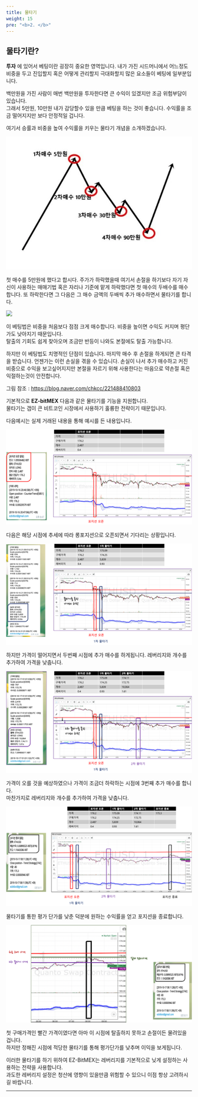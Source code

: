 ```yaml
---
title: 물타기
weight: 15
pre: "<b>2. </b>"
---
```


## 물타기란?

**투자** 에 있어서 베팅이란 굉장히 중요한 영역입니다. 내가 가진 시드머니에서 어느정도 비중을 두고 진입할지 혹은 어떻게 관리할지 극대화할지 많은 요소들이 베팅에 일부분입니다. 

백만원을 가진 사람이 매번 백만원을 투자한다면 큰 수익이 있겠지만 조금 위험부담이 있습니다. </br>
그래서 5만원, 10만원 내가 감당할수 있을 만큼 베팅을 하는 것이 좋습니다. 수익률을 조금 떨어지지만 보다 안정적일 겁니다.

여기서 승률과 비중을 높여 수익률을 키우는 물타기 개념을 소개하겠습니다.

![](/picture/watersal.png?width=800&height=450)

첫 매수를 5만원에 했다고 합시다. 주가가 하락했을때 여기서 손절을 하기보다 자기 자신이 사용하는 매매기법 혹은 자리나 기준에 맡게 하락했다면 첫 매수의 두배수를 매수합니다. 또 하락한다면 그 다음은 그 매수 금액의 두배씩 추가 매수하면서 물타기를 합니다.

![](/picture/watersal1.png?width=800&height=450)

이 베팅법은 비중을 처음보다 점점 크게 매수합니다. 비중을 높이면 수익도 커지며 평단가도 낮아지기 때문입니다. </br>
탈출의 기회도 쉽게 찾아오며 조금만 반등이 나와도 본절에도 탈출 가능합니다.

하지만 이 베팅법도 치명적인 단점이 있습니다. 마지막 매수 후 손절을 하게되면 큰 타격을 받습니다. 언젠가는 이런 손실을 겪을 수 있습니다. 손실이 나서 추가 매수하고 커진 비중으로 수익을 보고싶어지지만 본절을 자르기 위해 사용한다는 마음으로 약손절 혹은 익절하는것이 안전합니다.

그림 참조 : https://blog.naver.com/chkcc/221488410803

기본적으로 **EZ-bitMEX** 다음과 같은 물타기를 기능을 지원합니다. </br>
물타기는 갭이 큰 비트코인 시장에서 사용하기 훌륭한 전략이기 때문입니다.

다음예시는 실제 거래된 내용을 통해 예시를 든 내용입니다.

![](/picture/water1.png?width=800&height=450)

다음은 해당 시점에 추세에 따라 롱포지션으로 오픈되면서 기다리는 상황입니다. 

![](/picture/water2.png?width=800&height=450)

하지만 가격이 떨어지면서 두번째 시점에 추가 매수를 하게됩니다. 레버리지와 개수를 추가하여 가격을 낮춥니다.

![](/picture/water3.png?width=800&height=450)

가격이 오를 것을 예상하였으나 가격이 조금더 하락하는 시점에 3번째 추가 매수를 합니다. </br>마찬가지로 레버리지와 개수를 추가하여 가격을 낮춥니다.

![](/picture/water4.png?width=800&height=450)

물타기를 통한 평가 단가를 낮춘 덕분에 원하는 수익률을 얻고 포지션을 종료합니다.

![](/picture/water5.png?width=800&height=450)

첫 구매가격인 빨간 가격이였다면 아마 이 시점에 탈출하지 못하고 손절이든 물려있을 겁니다. </br>
하지만 정해진 시점에 적당한 물타기를 통해 평가단가를 낮추며 이익을 보게됩니다.

이러한 물타기를 하기 위하여 EZ-BitMEX는 레버리지를 기본적으로 닞게 설정하는 사용하는 전략을 사용합니다.
 </br> 과도한 레버리지 설정은 청산에 영향이 있을만큼 위험할 수 있으니 이점 항상 고려하시길 바랍니다.

---